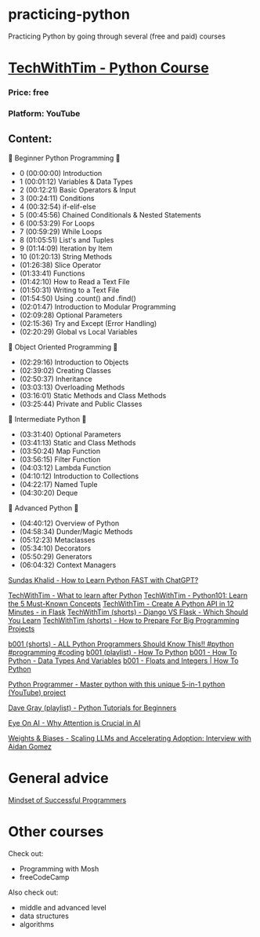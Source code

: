 # practicing-python
Practicing Python by going through several (free and paid) courses

# [TechWithTim - Python Course](https://www.youtube.com/watch?v=sxTmJE4k0ho)
### Price: free
### Platform: YouTube
## Content:
📕 Beginner Python Programming 📕
- 0  (00:00:00) Introduction
- 1  (00:01:12) Variables & Data Types
- 2  (00:12:21) Basic Operators & Input
- 3  (00:24:11) Conditions
- 4  (00:32:54) if-elif-else
- 5  (00:45:56) Chained Conditionals & Nested Statements
- 6  (00:53:29) For Loops
- 7  (00:59:29) While Loops
- 8  (01:05:51) List's and Tuples
- 9  (01:14:09) Iteration by Item
- 10 (01:20:13) String Methods
- (01:26:38) Slice Operator
- (01:33:41) Functions
- (01:42:10) How to Read a Text File
- (01:50:31) Writing to a Text File
- (01:54:50) Using .count() and .find()
- (02:01:47) Introduction to Modular Programming
- (02:09:28) Optional Parameters
- (02:15:36) Try and Except (Error Handling)
- (02:20:29) Global vs Local Variables

📗 Object Oriented Programming 📗
- (02:29:16) Introduction to Objects
- (02:39:02) Creating Classes
- (02:50:37) Inheritance
- (03:03:13) Overloading Methods
- (03:16:01) Static Methods and Class Methods
- (03:25:44) Private and Public Classes

📘 Intermediate Python 📘
- (03:31:40) Optional Parameters
- (03:41:13) Static and Class Methods
- (03:50:24) Map Function
- (03:56:15) Filter Function
- (04:03:12) Lambda Function
- (04:10:12) Introduction to Collections
- (04:22:17) Named Tuple
- (04:30:20) Deque

📙 Advanced Python 📙
- (04:40:12) Overview of Python
- (04:58:34) Dunder/Magic Methods
- (05:12:23) Metaclasses
- (05:34:10) Decorators
- (05:50:29) Generators
- (06:04:32) Context Managers

[Sundas Khalid - How to Learn Python FAST with ChatGPT?](https://www.youtube.com/watch?v=tEn5BjRY8Uw&ab_channel=SundasKhalid)

[TechWithTim - What to learn after Python](https://www.youtube.com/watch?v=H1UKIgBSfxM&t=4s&ab_channel=TechWithTim)
[TechWithTim - Python101: Learn the 5 Must-Known Concepts](https://www.youtube.com/watch?v=mMv6OSuitWw&ab_channel=TechWithTim)
[TechWithTim - Create A Python API in 12 Minutes - in Flask](https://www.youtube.com/watch?v=zsYIw6RXjfM&ab_channel=TechWithTim)
[TechWithTim (shorts) - Django VS Flask - Which Should You Learn](https://www.youtube.com/shorts/Gj02l0R1drM)
[TechWithTim (shorts) - How to Prepare For Big Programming Projects](https://www.youtube.com/shorts/LJmv_9EV7e8)

[b001 (shorts) - ALL Python Programmers Should Know This!! #python #programming #coding](https://www.youtube.com/shorts/g9fIWtSexLs)
[b001 (playlist) - How To Python](https://www.youtube.com/playlist?list=PLcJaUU702Pwi2goKFIHGIgECfYf0aIi_D)
[b001 - How To Python - Data Types And Variables](https://www.youtube.com/watch?v=j6h5zPJPfA0&list=PLcJaUU702Pwi2goKFIHGIgECfYf0aIi_D&ab_channel=b001)
[b001 - Floats and Integers | How To Python](https://www.youtube.com/watch?v=77TsTM3XxmA&list=PLcJaUU702Pwi2goKFIHGIgECfYf0aIi_D&index=2&ab_channel=b001)

[Python Programmer - Master python with this unique 5-in-1 python (YouTube) project](https://www.youtube.com/watch?v=dYNJrj835lc&ab_channel=PythonProgrammer)

[Dave Gray (playlist) - Python Tutorials for Beginners](https://www.youtube.com/playlist?list=PL0Zuz27SZ-6MQri81d012LwP5jvFZ_scc)

[Eye On AI - Why Attention is Crucial in AI](https://www.youtube.com/shorts/Knm8iDBL1hg)

[Weights & Biases - Scaling LLMs and Accelerating Adoption: Interview with Aidan Gomez](https://www.youtube.com/watch?v=sD24pZh7pmQ&ab_channel=Weights%26Biases)

# General advice
[Mindset of Successful Programmers](https://www.youtube.com/watch?v=nogh434ykF0&ab_channel=bigboxSWE)

# Other courses

Check out:
- Programming with Mosh
- freeCodeCamp

Also check out:
- middle and advanced level
- data structures
- algorithms

